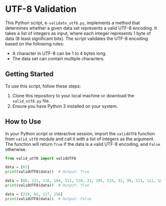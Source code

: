 # UTF-8 Validation

This Python script, `0-validate_utf8.py`, implements a method that determines whether a given data set represents a valid UTF-8 encoding. It takes a list of integers as input, where each integer represents 1 byte of data (8 least significant bits). The script validates the UTF-8 encoding based on the following rules:

- A character in UTF-8 can be 1 to 4 bytes long.
- The data set can contain multiple characters.

## Getting Started

To use this script, follow these steps:

1. Clone this repository to your local machine or download the `valid_utf8.py` file.
2. Ensure you have Python 3 installed on your system.

## How to Use

In your Python script or interactive session, import the `validUTF8` function from `valid_utf8` module and call it with a list of integers as the argument. The function will return `True` if the data is a valid UTF-8 encoding, and `False` otherwise.

```python
from valid_utf8 import validUTF8

data = [65]
print(validUTF8(data))  # Output: True

data = [80, 121, 116, 104, 111, 110, 32, 105, 115, 32, 99, 111, 111, 108, 33]
print(validUTF8(data))  # Output: True

data = [229, 65, 127, 256]
print(validUTF8(data))  # Output: False
```
